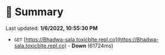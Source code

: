 # 📖 Summary
Last updated: **1/6/2022, 10:55:30 PM**

- `GET` [https://Bhadwa-sala.toxicblte.repl.co](https://Bhadwa-sala.toxicblte.repl.co) - **Down** (61724ms)

